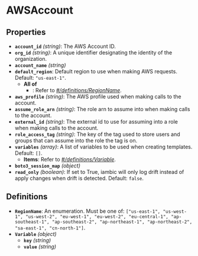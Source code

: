 # AWSAccount

## Properties

- **`account_id`** *(string)*: The AWS Account ID.
- **`org_id`** *(string)*: A unique identifier designating the identity of the organization.
- **`account_name`** *(string)*
- **`default_region`**: Default region to use when making AWS requests. Default: `"us-east-1"`.
  - **All of**
    - : Refer to *[#/definitions/RegionName](#definitions/RegionName)*.
- **`aws_profile`** *(string)*: The AWS profile used when making calls to the account.
- **`assume_role_arn`** *(string)*: The role arn to assume into when making calls to the account.
- **`external_id`** *(string)*: The external id to use for assuming into a role when making calls to the account.
- **`role_access_tag`** *(string)*: The key of the tag used to store users and groups that can assume into the role the tag is on.
- **`variables`** *(array)*: A list of variables to be used when creating templates. Default: `[]`.
  - **Items**: Refer to *[#/definitions/Variable](#definitions/Variable)*.
- **`boto3_session_map`** *(object)*
- **`read_only`** *(boolean)*: If set to True, iambic will only log drift instead of apply changes when drift is detected. Default: `false`.
## Definitions

- <a id="definitions/RegionName"></a>**`RegionName`**: An enumeration. Must be one of: `["us-east-1", "us-west-1", "us-west-2", "eu-west-1", "eu-west-2", "eu-central-1", "ap-southeast-1", "ap-southeast-2", "ap-northeast-1", "ap-northeast-2", "sa-east-1", "cn-north-1"]`.
- <a id="definitions/Variable"></a>**`Variable`** *(object)*
  - **`key`** *(string)*
  - **`value`** *(string)*
